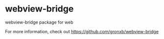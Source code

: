 # webview-bridge

webview-bridge package for web

For more information, check out https://github.com/gronxb/webview-bridge
